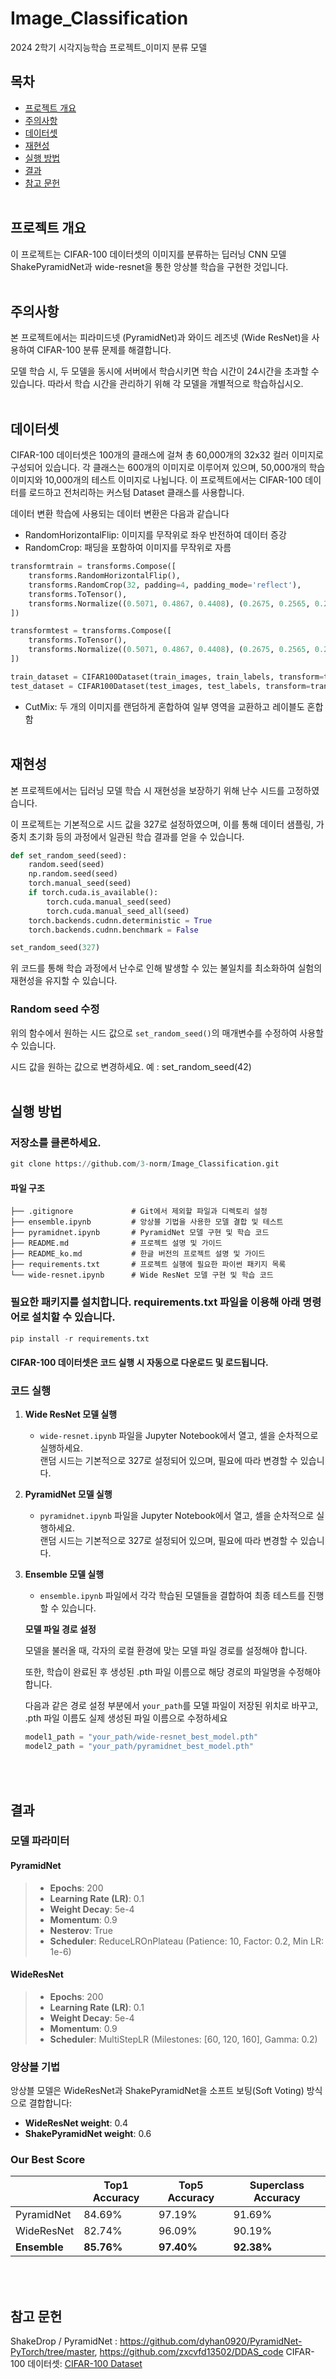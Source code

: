 # Image_Classification
2024 2학기 시각지능학습 프로젝트_이미지 분류 모델


## 목차
- [프로젝트 개요](#프로젝트-개요)
- [주의사항](#주의사항)
- [데이터셋](#데이터셋)
- [재현성](#재현성)
- [실행 방법](#실행-방법)
- [결과](#결과)
- [참고 문헌](#참고-문헌)<br><br>

## 프로젝트 개요
이 프로젝트는 CIFAR-100 데이터셋의 이미지를 분류하는 딥러닝 CNN 모델 ShakePyramidNet과 wide-resnet을 통한 앙상블 학습을 구현한 것입니다.<br><br>




## 주의사항
본 프로젝트에서는 피라미드넷 (PyramidNet)과 와이드 레즈넷 (Wide ResNet)을 사용하여 CIFAR-100 분류 문제를 해결합니다.

모델 학습 시, 두 모델을 동시에 서버에서 학습시키면 학습 시간이 24시간을 초과할 수 있습니다. 따라서 학습 시간을 관리하기 위해 각 모델을 개별적으로 학습하십시오. <br><br> 




## 데이터셋
CIFAR-100 데이터셋은 100개의 클래스에 걸쳐 총 60,000개의 32x32 컬러 이미지로 구성되어 있습니다. 각 클래스는 600개의 이미지로 이루어져 있으며, 50,000개의 학습 이미지와 10,000개의 테스트 이미지로 나뉩니다. 이 프로젝트에서는 CIFAR-100 데이터를 로드하고 전처리하는 커스텀 Dataset 클래스를 사용합니다.

데이터 변환
학습에 사용되는 데이터 변환은 다음과 같습니다


- RandomHorizontalFlip: 이미지를 무작위로 좌우 반전하여 데이터 증강
- RandomCrop: 패딩을 포함하여 이미지를 무작위로 자름
```python
transformtrain = transforms.Compose([
    transforms.RandomHorizontalFlip(),
    transforms.RandomCrop(32, padding=4, padding_mode='reflect'),
    transforms.ToTensor(),
    transforms.Normalize((0.5071, 0.4867, 0.4408), (0.2675, 0.2565, 0.2761)),
])

transformtest = transforms.Compose([
    transforms.ToTensor(),
    transforms.Normalize((0.5071, 0.4867, 0.4408), (0.2675, 0.2565, 0.2761)),
])

train_dataset = CIFAR100Dataset(train_images, train_labels, transform=transformtrain)
test_dataset = CIFAR100Dataset(test_images, test_labels, transform=transformtest)
```

- CutMix: 두 개의 이미지를 랜덤하게 혼합하여 일부 영역을 교환하고 레이블도 혼합함 <br><br>  






## 재현성
본 프로젝트에서는 딥러닝 모델 학습 시 재현성을 보장하기 위해 난수 시드를 고정하였습니다.

이 프로젝트는 기본적으로 시드 값을 327로 설정하였으며, 이를 통해 데이터 샘플링, 가중치 초기화 등의 과정에서 일관된 학습 결과를 얻을 수 있습니다.


```python
def set_random_seed(seed):
    random.seed(seed)
    np.random.seed(seed)
    torch.manual_seed(seed)
    if torch.cuda.is_available():
        torch.cuda.manual_seed(seed)
        torch.cuda.manual_seed_all(seed)
    torch.backends.cudnn.deterministic = True
    torch.backends.cudnn.benchmark = False

set_random_seed(327)
```

위 코드를 통해 학습 과정에서 난수로 인해 발생할 수 있는 불일치를 최소화하여 실험의 재현성을 유지할 수 있습니다.


### Random seed 수정
위의 함수에서 원하는 시드 값으로 `set_random_seed()`의 매개변수를 수정하여 사용할 수 있습니다.

시드 값을 원하는 값으로 변경하세요. 예 : set_random_seed(42)<br><br>




## 실행 방법
### 저장소를 클론하세요.
```python
git clone https://github.com/3-norm/Image_Classification.git
```
#### 파일 구조
```
├── .gitignore             # Git에서 제외할 파일과 디렉토리 설정
├── ensemble.ipynb         # 앙상블 기법을 사용한 모델 결합 및 테스트
├── pyramidnet.ipynb       # PyramidNet 모델 구현 및 학습 코드
├── README.md              # 프로젝트 설명 및 가이드
├── README_ko.md           # 한글 버전의 프로젝트 설명 및 가이드
├── requirements.txt       # 프로젝트 실행에 필요한 파이썬 패키지 목록
└── wide-resnet.ipynb      # Wide ResNet 모델 구현 및 학습 코드
```
### 필요한 패키지를 설치합니다. requirements.txt 파일을 이용해 아래 명령어로 설치할 수 있습니다.

```python
pip install -r requirements.txt
```

#### CIFAR-100 데이터셋은 코드 실행 시 자동으로 다운로드 및 로드됩니다.

### 코드 실행 

1. **Wide ResNet 모델 실행**
   - `wide-resnet.ipynb` 파일을 Jupyter Notebook에서 열고, 셀을 순차적으로 실행하세요.  
        랜덤 시드는 기본적으로 327로 설정되어 있으며, 필요에 따라 변경할 수 있습니다.
   
2. **PyramidNet 모델 실행**
   - `pyramidnet.ipynb` 파일을 Jupyter Notebook에서 열고, 셀을 순차적으로 실행하세요.  
        랜덤 시드는 기본적으로 327로 설정되어 있으며, 필요에 따라 변경할 수 있습니다.

3. **Ensemble 모델 실행**
   - `ensemble.ipynb` 파일에서 각각 학습된 모델들을 결합하여 최종 테스트를 진행할 수 있습니다.

    **모델 파일 경로 설정**

    모델을 불러올 때, 각자의 로컬 환경에 맞는 모델 파일 경로를 설정해야 합니다.
   
    또한, 학습이 완료된 후 생성된 .pth 파일 이름으로 해당 경로의 파일명을 수정해야 합니다.
   
    다음과 같은 경로 설정 부분에서 `your_path`를 모델 파일이 저장된 위치로 바꾸고, .pth 파일 이름도 실제 생성된 파일 이름으로 수정하세요
   
    ```python
    model1_path = "your_path/wide-resnet_best_model.pth"
    model2_path = "your_path/pyramidnet_best_model.pth"

    ```




<br><br>
## 결과

### 모델 파라미터
#### PyramidNet
> - **Epochs**: 200
> - **Learning Rate (LR)**: 0.1
> - **Weight Decay**: 5e-4
> - **Momentum**: 0.9
> - **Nesterov**: True
> - **Scheduler**: ReduceLROnPlateau (Patience: 10, Factor: 0.2, Min LR: 1e-6)
>
>
#### WideResNet
> - **Epochs**: 200
> - **Learning Rate (LR)**: 0.1
> - **Weight Decay**: 5e-4
> - **Momentum**: 0.9
> - **Scheduler**: MultiStepLR (Milestones: [60, 120, 160], Gamma: 0.2)

### 앙상블 기법
앙상블 모델은 WideResNet과 ShakePyramidNet을 소프트 보팅(Soft Voting) 방식으로 결합합니다:
- **WideResNet weight**: 0.4
- **ShakePyramidNet weight**: 0.6


### Our Best Score
|               | Top1 Accuracy | Top5 Accuracy | Superclass Accuracy |
|---------------|---------------|----------------|---------------------|
| PyramidNet    | 84.69%        | 97.19%         | 91.69%              |
| WideResNet    | 82.74%        | 96.09%         | 90.19%              |
| **Ensemble**  | **85.76%**    | **97.40%**     | **92.38%**          |

<br><br>
## 참고 문헌
ShakeDrop / PyramidNet : https://github.com/dyhan0920/PyramidNet-PyTorch/tree/master, https://github.com/zxcvfd13502/DDAS_code
CIFAR-100 데이터셋: [CIFAR-100 Dataset](https://www.cs.toronto.edu/~kriz/cifar.html)
